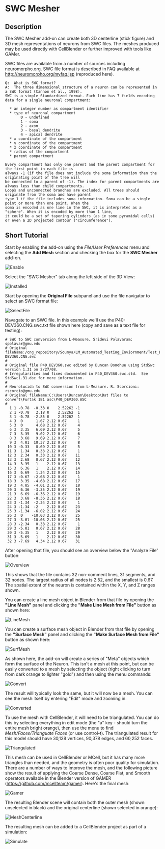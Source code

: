# SWC Mesher
## Description

The SWC Mesher add-on can create both 3D centerline (stick figure) and 3D mesh representations of neurons from SWC files.
The meshes produced may be used directly with CellBlender or further improved with tools like GAMer.

SWC files are available from a number of sources including neuromorpho.org. SWC file format is described in FAQ available
at http://neuromorpho.org/myfaq.jsp (reproduced here).

```
Q:	What is SWC format?
A: 	The three dimensional structure of a neuron can be represented in a SWC format (Cannon et al., 1998). 
SWC is a simple Standardized format. Each line has 7 fields encoding data for a single neuronal compartment:

  * an integer number as compartment identifier
  * type of neuronal compartment
       0 - undefined
       1 - soma
       2 - axon
       3 - basal dendrite
       4 - apical dendrite
  * x coordinate of the compartment
  * y coordinate of the compartment
  * z coordinate of the compartment
  * radius of the compartment
  * parent compartment

Every compartment has only one parent and the parent compartment for the first point in each file is 
always -1 (if the file does not include the soma information then the originating point of the tree will 
be connected to a parent of -1). The index for parent compartments are always less than child compartments. 
Loops and unconnected branches are excluded. All trees should originate from the soma and have parent 
type 1 if the file includes soma information. Soma can be a single point or more than one point. When the 
soma is encoded as one line in the SWC, it is interpreted as a "sphere". When it is encoded by more than 1 line, 
it could be a set of tapering cylinders (as in some pyramidal cells) or even a 2D projected contour ("circumference").
```

## Short Tutorial

Start by enabling the add-on using the *File/User Preferences* menu and selecting the **Add Mesh** section and checking the box for the **SWC Mesher** add-on.

![Enable](../images/enable_addon.png?raw=true "Enable Addon")

Select the "SWC Mesher" tab along the left side of the 3D View:

![Installed](../images/newly_installed.png?raw=true "Newly Installed SWC Mesher")

Start by opening the **Original File** subpanel and use the file navigator to select an SWC format file:

![SelectFile](../images/select_a_file.png?raw=true "Selecting a File")

Navagate to an SWC file. In this example we'll use the P40-DEV360.CNG.swc.txt file shown here (copy and save as a text file for testing):

```
# SWC to SWC conversion from L-Measure. Sridevi Polavaram: spolavar@gmu.edu
# Original fileName:/cng_repository/Soumya/LM_Automated_Testing_Enviornment/Test_Lm3.7.2_10062011_SG_Linux_NMOConv6/TestResults/LoadTest/test_10/P40-DEV360.CNG.swc
#
# Original file P40_DEV360.swc edited by Duncan Donohue using StdSwc version 1.31 on 2/27/08.
# Irregularities and fixes documented in P40_DEV360.swc.std.  See StdSwc1.31.doc for more information.
#
# Neurolucida to SWC conversion from L-Measure. R. Scorcioni: rscorcio@gmu.edu
# Original fileName:C:\Users\Duncan\Desktop\Dat files to convert\Furtak 181 asc\P40_DEV360.ASC
#
  1 1 -0.78  -0.33 0    2.52262 -1
  2 1 -0.78   2.18 0    2.52262  1
  3 1 -0.78  -2.85 0    2.52262  1
  4 3  0      1.67 2.12 0.67     1
  5 3  0      4.68 2.12 0.67     4
  6 3  3.35   6.69 2.12 0.67     5
  7 3  3.35   9.02 2.12 0.67     6
  8 3  3.68   9.69 2.12 0.67     7
  9 3  4.01  10.37 2.12 0.67     8
 10 3 -0.33   8.69 2.12 0.67     5
 11 3  1.34   0.33 2.12 0.67     1
 12 3  2.34   0.33 2.12 0.67    11
 13 3  2.68   0.67 2.12 0.67    12
 14 3  3.35   1    2.12 0.67    13
 15 3  6.36   1    2.12 0.67    14
 16 3  6.69   1.34 2.12 0.67    15
 17 3 -0.67  -2.68 2.12 0.67     1
 18 3  3.35  -4.68 2.12 0.67    17
 19 3  4.85  -4.01 2.12 0.67    18
 20 3  6.36  -3.35 2.12 0.67    19
 21 3  6.69  -6.36 2.12 0.67    19
 22 3  3.68  -8.36 2.12 0.67    18
 23 3 -1.34  -2.34 2.12 0.67     1
 24 3 -1.34  -2    2.12 0.67    23
 25 3 -1.34  -6.02 2.12 0.67    24
 26 3  0    -10.03 2.12 0.67    25
 27 3 -3.01 -10.03 2.12 0.67    25
 28 3 -2.34   0.33 2.12 0.67     1
 29 3 -5.01   0.67 2.12 0.67    28
 30 3 -5.35   1    2.12 0.67    29
 31 3 -5.69   1    2.12 0.67    30
 32 3 -7.69   4.34 2.12 0.67    31
```

After opening that file, you should see an overview below the "Analyze File" button:

![Overview](../images/opened_P40.png?raw=true "Overview after opening")

This shows that the file contains 32 non-comment lines, 31 segments, and 32 nodes. The
largest radius of all nodes is 2.52, and the smallest is 0.67. The spatial extent of the
neuron is contained within the X, Y, and Z ranges shown.

You can create a line mesh object in Blender from that file by opening the **"Line Mesh"** 
panel and clicking the **"Make Line Mesh from File"** button as shown here:

![LineMesh](../images/make_line_mesh.png?raw=true "Making a Line Mesh")

You can create a surface mesh object in Blender from that file by opening the **"Surface Mesh"** 
panel and clicking the **"Make Surface Mesh from File"** button as shown here:

![SurfMesh](../images/make_surface_mesh.png?raw=true "Making a Surface Mesh")

As shown here, the add-on will create a series of "Meta" objects which form the surface of the Neuron. 
This isn't a mesh at this point, but can be easily converted to a mesh by selecting the object (right
clicking to turn from dark orange to lighter "gold") and then using the menu commands:

![Convert](../images/convert_to_mesh.png?raw=true "Convert Meta to Mesh")

The result will typically look the same, but it will now be a mesh. You can see the mesh itself by
entering "Edit" mode and zooming in:

![Converted](../images/converted_mesh.png?raw=true "Converted Mesh")
 
To use the mesh with CellBlender, it will need to be triangulated. You can do this by selecting 
everything in edit mode (the "a" key - should turn the entire mesh bright orange), then use the menu
to find *Mesh/Faces/Trianguate Faces* (or use control-t). The triangulated result for this model should
have 30,128 vertices, 90,378 edges, and 60,252 faces.

![Triangulated](../images/triangulated_mesh.png?raw=true "Triangulated Mesh")

This mesh can be used in CellBlender or MCell, but it has many more triangles than needed, and the
geometry is often poor quality for simulation. There are a number of ways to improve the mesh, and
the following picture show the result of applying the Coarse Dense, Coarse Flat, and Smooth operators
available in the Blender version of GAMER (https://github.com/mcellteam/gamer). Here's the final mesh:

![Gamer](../images/gamer_mesh.png?raw=true "Gamer Mesh")

The resulting Blender scene will contain both the outer mesh (shown unselected in black) and the original
centerline (shown selected in orange):

![MeshCenterline](../images/mesh_and_centerline.png?raw=true "Mesh and Centerline")

The resulting mesh can be added to a CellBlender project as part of a simulation:

![Simulate](../images/short_animation.gif?raw=true "CellBlender/MCell Simulation")

